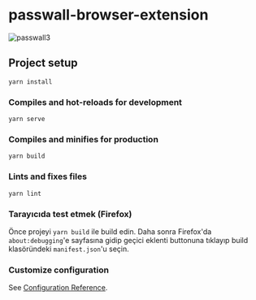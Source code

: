 # passwall-browser-extension

![passwall3](https://user-images.githubusercontent.com/22038798/79805312-81782f80-836e-11ea-9d5c-475177fb0beb.gif)


## Project setup
```
yarn install
```

### Compiles and hot-reloads for development
```
yarn serve
```

### Compiles and minifies for production
```
yarn build
```

### Lints and fixes files
```
yarn lint
```

### Tarayıcıda test etmek (Firefox)
Önce projeyi `yarn build` ile build edin. Daha sonra Firefox'da `about:debugging`'e sayfasına gidip geçici eklenti buttonuna tıklayıp build klasöründeki `manifest.json`'u seçin.


### Customize configuration
See [Configuration Reference](https://cli.vuejs.org/config/).

